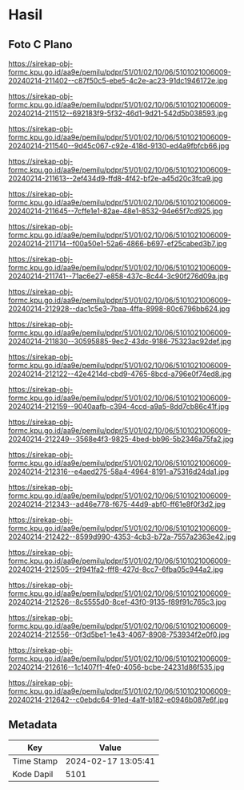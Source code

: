 # Hasil

## Foto C Plano

https://sirekap-obj-formc.kpu.go.id/aa9e/pemilu/pdpr/51/01/02/10/06/5101021006009-20240214-211402--c87f50c5-ebe5-4c2e-ac23-91dc1946172e.jpg

https://sirekap-obj-formc.kpu.go.id/aa9e/pemilu/pdpr/51/01/02/10/06/5101021006009-20240214-211512--692183f9-5f32-46d1-9d21-542d5b038593.jpg

https://sirekap-obj-formc.kpu.go.id/aa9e/pemilu/pdpr/51/01/02/10/06/5101021006009-20240214-211540--9d45c067-c92e-418d-9130-ed4a9fbfcb66.jpg

https://sirekap-obj-formc.kpu.go.id/aa9e/pemilu/pdpr/51/01/02/10/06/5101021006009-20240214-211613--2ef434d9-ffd8-4f42-bf2e-a45d20c3fca9.jpg

https://sirekap-obj-formc.kpu.go.id/aa9e/pemilu/pdpr/51/01/02/10/06/5101021006009-20240214-211645--7cffe1e1-82ae-48e1-8532-94e65f7cd925.jpg

https://sirekap-obj-formc.kpu.go.id/aa9e/pemilu/pdpr/51/01/02/10/06/5101021006009-20240214-211714--f00a50e1-52a6-4866-b697-ef25cabed3b7.jpg

https://sirekap-obj-formc.kpu.go.id/aa9e/pemilu/pdpr/51/01/02/10/06/5101021006009-20240214-211741--71ac6e27-e858-437c-8c44-3c90f276d09a.jpg

https://sirekap-obj-formc.kpu.go.id/aa9e/pemilu/pdpr/51/01/02/10/06/5101021006009-20240214-212928--dac1c5e3-7baa-4ffa-8998-80c6796bb624.jpg

https://sirekap-obj-formc.kpu.go.id/aa9e/pemilu/pdpr/51/01/02/10/06/5101021006009-20240214-211830--30595885-9ec2-43dc-9186-75323ac92def.jpg

https://sirekap-obj-formc.kpu.go.id/aa9e/pemilu/pdpr/51/01/02/10/06/5101021006009-20240214-212122--42e4214d-cbd9-4765-8bcd-a796e0f74ed8.jpg

https://sirekap-obj-formc.kpu.go.id/aa9e/pemilu/pdpr/51/01/02/10/06/5101021006009-20240214-212159--9040aafb-c394-4ccd-a9a5-8dd7cb86c41f.jpg

https://sirekap-obj-formc.kpu.go.id/aa9e/pemilu/pdpr/51/01/02/10/06/5101021006009-20240214-212249--3568e4f3-9825-4bed-bb96-5b2346a75fa2.jpg

https://sirekap-obj-formc.kpu.go.id/aa9e/pemilu/pdpr/51/01/02/10/06/5101021006009-20240214-212316--e4aed275-58a4-4964-8191-a75316d24da1.jpg

https://sirekap-obj-formc.kpu.go.id/aa9e/pemilu/pdpr/51/01/02/10/06/5101021006009-20240214-212343--ad46e778-f675-44d9-abf0-ff61e8f0f3d2.jpg

https://sirekap-obj-formc.kpu.go.id/aa9e/pemilu/pdpr/51/01/02/10/06/5101021006009-20240214-212422--8599d990-4353-4cb3-b72a-7557a2363e42.jpg

https://sirekap-obj-formc.kpu.go.id/aa9e/pemilu/pdpr/51/01/02/10/06/5101021006009-20240214-212505--2f941fa2-fff8-427d-8cc7-6fba05c944a2.jpg

https://sirekap-obj-formc.kpu.go.id/aa9e/pemilu/pdpr/51/01/02/10/06/5101021006009-20240214-212526--8c5555d0-8cef-43f0-9135-f89f91c765c3.jpg

https://sirekap-obj-formc.kpu.go.id/aa9e/pemilu/pdpr/51/01/02/10/06/5101021006009-20240214-212556--0f3d5be1-1e43-4067-8908-753934f2e0f0.jpg

https://sirekap-obj-formc.kpu.go.id/aa9e/pemilu/pdpr/51/01/02/10/06/5101021006009-20240214-212616--1c1407f1-4fe0-4056-bcbe-24231d86f535.jpg

https://sirekap-obj-formc.kpu.go.id/aa9e/pemilu/pdpr/51/01/02/10/06/5101021006009-20240214-212642--c0ebdc64-91ed-4a1f-b182-e0946b087e6f.jpg


## Metadata

| Key        | Value               |
| ---------- | ------------------- |
| Time Stamp | 2024-02-17 13:05:41 |
| Kode Dapil | 5101                |



